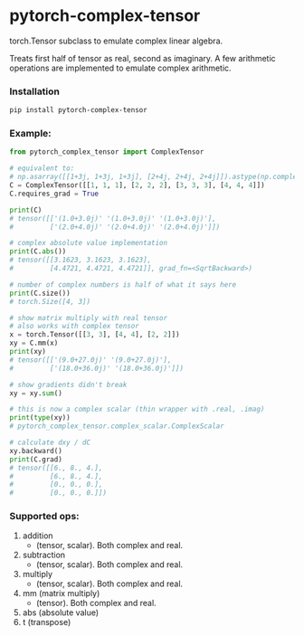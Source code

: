 # pytorch-complex-tensor
torch.Tensor subclass to emulate complex linear algebra.   

Treats first half of tensor as real, second as imaginary.  A few arithmetic operations are implemented to emulate complex arithmetic.   

### Installation
```bash
pip install pytorch-complex-tensor
```

### Example:   
```python   
from pytorch_complex_tensor import ComplexTensor

# equivalent to:
# np.asarray([[1+3j, 1+3j, 1+3j], [2+4j, 2+4j, 2+4j]]).astype(np.complex64)
C = ComplexTensor([[1, 1, 1], [2, 2, 2], [3, 3, 3], [4, 4, 4]])
C.requires_grad = True

print(C)
# tensor([['(1.0+3.0j)' '(1.0+3.0j)' '(1.0+3.0j)'],
#         ['(2.0+4.0j)' '(2.0+4.0j)' '(2.0+4.0j)']])

# complex absolute value implementation
print(C.abs())
# tensor([[3.1623, 3.1623, 3.1623],
#         [4.4721, 4.4721, 4.4721]], grad_fn=<SqrtBackward>)

# number of complex numbers is half of what it says here
print(C.size())
# torch.Size([4, 3])

# show matrix multiply with real tensor
# also works with complex tensor
x = torch.Tensor([[3, 3], [4, 4], [2, 2]])
xy = C.mm(x)
print(xy)
# tensor([['(9.0+27.0j)' '(9.0+27.0j)'],
#         ['(18.0+36.0j)' '(18.0+36.0j)']])

# show gradients didn't break
xy = xy.sum()

# this is now a complex scalar (thin wrapper with .real, .imag)
print(type(xy))
# pytorch_complex_tensor.complex_scalar.ComplexScalar

# calculate dxy / dC
xy.backward()
print(C.grad)
# tensor([[6., 8., 4.],
#         [6., 8., 4.],
#         [0., 0., 0.],
#         [0., 0., 0.]])
```


### Supported ops:
1. addition 
    - (tensor, scalar). Both complex and real.
2. subtraction 
    - (tensor, scalar). Both complex and real.
3. multiply
    - (tensor, scalar). Both complex and real.
4. mm (matrix multiply)
    - (tensor). Both complex and real.
5. abs (absolute value)
6. t (transpose)